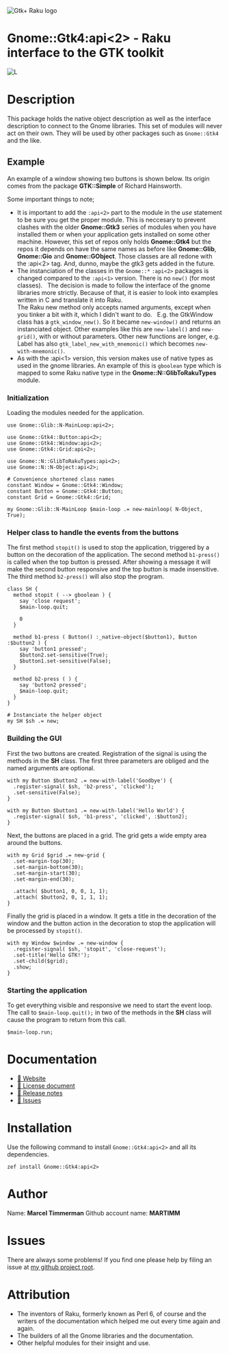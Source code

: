 ![Gtk+ Raku logo][logo]


# Gnome::Gtk4:api<2> - Raku interface to the GTK toolkit
![L][license-svg]

# Description

This package holds the native object description as well as the interface description to connect to the Gnome libraries. This set of modules will never act on their own. They will be used by other packages such as `Gnome::Gtk4` and the like.

## Example

An example of a window showing two buttons is shown below. Its origin comes from the package **GTK::Simple** of Richard Hainsworth.

 Some important things to note;
* It is important to add the `:api<2>` part to the module in the _use_ statement to be sure you get the proper module. This is neccesary to prevent clashes with the older **Gnome::Gtk3** series of modules when you have installed them or when your application gets installed on some other machine. However, this set of repos only holds **Gnome::Gtk4** but the repos it depends on have the same names as before like **Gnome::Glib**, **Gnome::Gio** and **Gnome::GObject**. Those classes are all redone with the :api<2> tag. And, dunno, maybe the gtk3 gets added in the future.
 &nbsp;
* The instanciation of the classes in the `Gnome::*` `:api<2>` packages is changed compared to the `:api<1>` version. There is no `new()` (for most classes).
 &nbsp;
  The decision is made to follow the interface of the gnome libraries more strictly. Because of that, it is easier to look into examples written in C and translate it into Raku.
 &nbsp;  
  The Raku new method only accepts named arguments, except when you tinker a bit with it, which I didn't want to do.
 &nbsp;
  E.g. the GtkWindow class has a `gtk_window_new()`. So it became `new-window()` and returns an instanciated object. Other examples like this are `new-label()` and `new-grid()`, with or without parameters. Other new functions are longer, e.g. Label has also `gtk_label_new_with_mnemonic()` which becomes `new-with-mnemonic()`.
 &nbsp;
* As with the :api<1> version, this version makes use of native types as used in the gnome libraries. An example of this is `gboolean` type which is mapped to some Raku native type in the **Gnome::N::GlibToRakuTypes** module.

### Initialization
Loading the modules needed for the application.

```
use Gnome::Glib::N-MainLoop:api<2>;

use Gnome::Gtk4::Button:api<2>;
use Gnome::Gtk4::Window:api<2>;
use Gnome::Gtk4::Grid:api<2>;

use Gnome::N::GlibToRakuTypes:api<2>;
use Gnome::N::N-Object:api<2>;

# Convenience shortened class names
constant Window = Gnome::Gtk4::Window;
constant Button = Gnome::Gtk4::Button;
constant Grid = Gnome::Gtk4::Grid;

my Gnome::Glib::N-MainLoop $main-loop .= new-mainloop( N-Object, True);
```

### Helper class to handle the events from the buttons

The first method `stopit()` is used to stop the application, triggered by a button on the decoration of the application. The second method `b1-press()` is called when the top button is pressed. After showing a message it will make the second button responsive and the top button is made insensitive. The third method `b2-press()` will also stop the program.

```
class SH {
  method stopit ( --> gboolean ) {
    say 'close request';
    $main-loop.quit;

    0
  }

  method b1-press ( Button() :_native-object($button1), Button :$button2 ) {
    say 'button1 pressed';
    $button2.set-sensitive(True);
    $button1.set-sensitive(False);
  }

  method b2-press ( ) {
    say 'button2 pressed';
    $main-loop.quit;
  }
}

# Instanciate the helper object
my SH $sh .= new;
```

### Building the GUI

First the two buttons are created. Registration of the signal is using the methods in the **SH** class. The first three parameters are obliged and the named arguments are optional. 
```
with my Button $button2 .= new-with-label('Goodbye') {
  .register-signal( $sh, 'b2-press', 'clicked');
  .set-sensitive(False);
}

with my Button $button1 .= new-with-label('Hello World') {
  .register-signal( $sh, 'b1-press', 'clicked', :$button2);
}
```

Next, the buttons are placed in a grid. The grid gets a wide empty area around the buttons.
```
with my Grid $grid .= new-grid {
  .set-margin-top(30);
  .set-margin-bottom(30);
  .set-margin-start(30);
  .set-margin-end(30);

  .attach( $button1, 0, 0, 1, 1);
  .attach( $button2, 0, 1, 1, 1);
}
```

Finally the grid is placed in a window. It gets a title in the decoration of the window and the button action in the decoration to stop the application will be processed by `stopit()`.
```
with my Window $window .= new-window {
  .register-signal( $sh, 'stopit', 'close-request');
  .set-title('Hello GTK!');
  .set-child($grid);
  .show;
}
```

### Starting the application

To get everything visible and responsive we need to start the event loop. The call to `$main-loop.quit();` in two of the methods in the **SH** class will cause the program to return from this call.
```
$main-loop.run;
```

# Documentation
* [ 🔗 Website](https://martimm.github.io/)
* [ 🔗 License document][licence-lnk]
* [ 🔗 Release notes][changes]
* [ 🔗 Issues][issues]

# Installation
Use the following command to install `Gnome::Gtk4:api<2>` and all its dependencies.
```
zef install Gnome::Gtk4:api<2>
```

# Author

Name: **Marcel Timmerman**
Github account name: **MARTIMM**


# Issues

There are always some problems! If you find one please help by filing an issue at [my github project root][issues].

# Attribution

* The inventors of Raku, formerly known as Perl 6, of course and the writers of the documentation which helped me out every time again and again.
* The builders of all the Gnome libraries and the documentation.
* Other helpful modules for their insight and use.

[//]: # (---- [refs] ----------------------------------------------------------)
[changes]: https://github.com/MARTIMM/gnome-native/blob/master/CHANGES.md
[logo]: https://martimm.github.io/gnome-gtk3/content-docs/images/gtk-raku.png
[issues]: https://github.com/MARTIMM/gnome-source-skim-tool/issues

[license-svg]: http://martimm.github.io/label/License-label.svg
[licence-lnk]: http://www.perlfoundation.org/artistic_license_2_0
